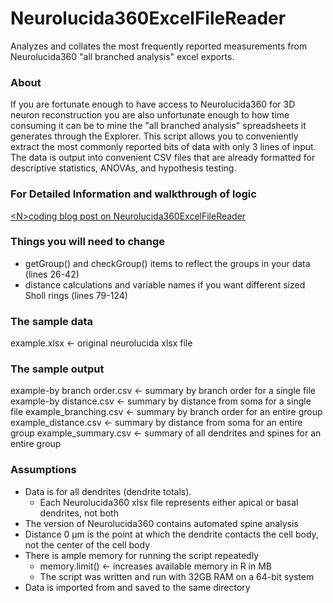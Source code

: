 # Neurolucida360ExcelFileReader
Analyzes and collates the most frequently reported measurements from Neurolucida360 "all branched analysis" excel exports.

### About
If you are fortunate enough to have access to Neurolucida360 for 3D neuron reconstruction you are also unfortunate enough to how time consuming it can be to mine the "all branched analysis" spreadsheets it generates through the Explorer. This script allows you to conveniently extract the most commonly reported bits of data with only 3 lines of input. The data is output into convenient CSV files that are already formatted for descriptive statistics, ANOVAs, and hypothesis testing.

### For Detailed Information and walkthrough of logic
<a href = "https://haleygeek.com/2017/08/10/extract-data-from-neurolucida360-branched-analysis-excel-files/">&lt;N&gt;coding blog post on Neurolucida360ExcelFileReader</a>

### Things you will need to change

* getGroup() and checkGroup() items to reflect the groups in your data (lines 26-42)
* distance calculations and variable names if you want different sized Sholl rings (lines 79-124)

### The sample data

example.xlsx <- original neurolucida xlsx file

### The sample output

example-by branch order.csv <- summary by branch order for a single file
example-by distance.csv <- summary by distance from soma for a single file
example_branching.csv <- summary by branch order for an entire group
example_distance.csv <- summary by distance from soma for an entire group
example_summary.csv <- summary of all dendrites and spines for an entire group

### Assumptions

* Data is for all dendrites (dendrite totals).
  * Each Neurolucida360 xlsx file represents either apical or basal dendrites, not both
* The version of Neurolucida360 contains automated spine analysis
* Distance 0 μm is the point at which the dendrite contacts the cell body, not the center of the cell body
* There is ample memory for running the script repeatedly 
  * memory.limit() <- increases available memory in R in MB
  * The script was written and run with 32GB RAM on a 64-bit system
* Data is imported from and saved to the same directory
